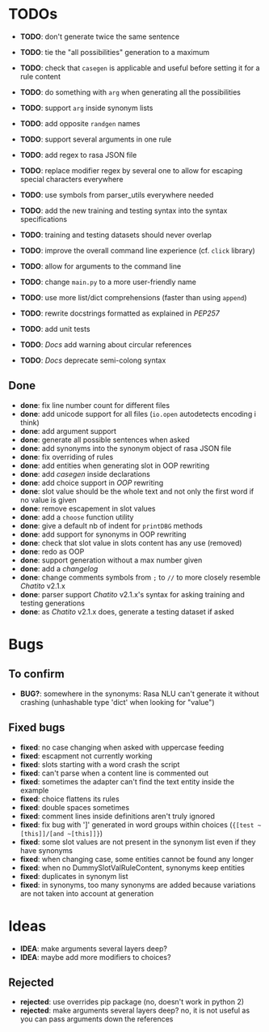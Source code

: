 # TODOs

- **TODO**: don't generate twice the same sentence
- **TODO**: tie the "all possibilities" generation to a maximum
- **TODO**: check that `casegen` is applicable and useful before setting it for a rule content

- **TODO**: do something with `arg` when generating all the possibilities
- **TODO**: support `arg` inside synonym lists
- **TODO**: add opposite `randgen` names
- **TODO**: support several arguments in one rule

- **TODO**: add regex to rasa JSON file
- **TODO**: replace modifier regex by several one to allow for escaping special characters everywhere
- **TODO**: use symbols from parser_utils everywhere needed
- **TODO**: add the new training and testing syntax into the syntax specifications
- **TODO**: training and testing datasets should never overlap

- **TODO**: improve the overall command line experience (cf. `click` library)
- **TODO**: allow for arguments to the command line
- **TODO**: change `main.py` to a more user-friendly name

- **TODO**: use more list/dict comprehensions (faster than using `append`)
- **TODO**: rewrite docstrings formatted as explained in *PEP257*

- **TODO**: add unit tests

- **TODO**: *Docs* add warning about circular references
- **TODO**: *Docs* deprecate semi-colong syntax

## Done

- **done**: fix line number count for different files
- **done**: add unicode support for all files (`io.open` autodetects encoding i think)
- **done**: add argument support
- **done**: generate all possible sentences when asked
- **done**: add synonyms into the synonym object of rasa JSON file
- **done**: fix overriding of rules
- **done**: add entities when generating slot in OOP rewriting
- **done**: add *casegen* inside declarations
- **done**: add choice support in *OOP* rewriting
- **done**: slot value should be the whole text and not only the first word if no value is given
- **done**: remove escapement in slot values
- **done**: add a `choose` function utility
- **done**: give a default nb of indent for `printDBG` methods
- **done**: add support for synonyms in OOP rewriting
- **done**: check that slot value in slots content has any use (removed)
- **done**: redo as OOP
- **done**: support generation without a max number given
- **done**: add a *changelog*
- **done**: change comments symbols from `;` to `//` to more closely resemble *Chatito* v2.1.x
- **done**: parser support *Chatito* v2.1.x's syntax for asking training and testing generations
- **done**: as *Chatito* v2.1.x does, generate a testing dataset if asked

# Bugs

## To confirm

- **BUG?**: somewhere in the synonyms: Rasa NLU can't generate it without crashing (unhashable type 'dict' when looking for "value")

## Fixed bugs

- **fixed**: no case changing when asked with uppercase feeding
- **fixed**: escapment not currently working
- **fixed**: slots starting with a word crash the script
- **fixed**: can't parse when a content line is commented out
- **fixed**: sometimes the adapter can't find the text entity inside the example
- **fixed**: choice flattens its rules
- **fixed**: double spaces sometimes
- **fixed**: comment lines inside definitions aren't truly ignored
- **fixed**: fix bug with ']' generated in word groups within choices (`{[test ~[this]]/[and ~[this]]}`)
- **fixed**: some slot values are not present in the synonym list even if they have synonyms
- **fixed**: when changing case, some entities cannot be found any longer
- **fixed**: when no DummySlotValRuleContent, synonyms keep entities
- **fixed**: duplicates in synonym list
- **fixed**: in synonyms, too many synonyms are added because variations are not taken into account at generation

# Ideas

- **IDEA**: make arguments several layers deep?
- **IDEA**: maybe add more modifiers to choices?

## Rejected

- **rejected**: use overrides pip package (no, doesn't work in python 2)
- **rejected**: make arguments several layers deep? no, it is not useful as you can pass arguments down the references

